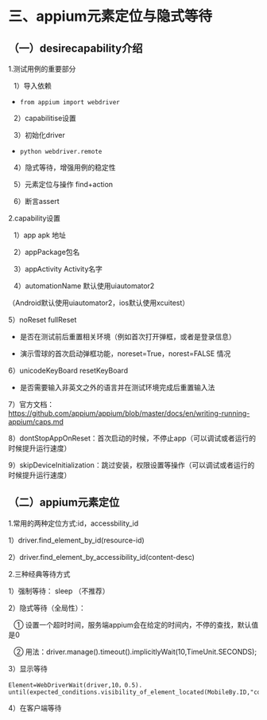 # 三、appium元素定位与隐式等待
## （一）desirecapability介绍
1.测试用例的重要部分

&ensp; 1）导入依赖

- `from appium import webdriver`

&ensp; 2）capabilitise设置

&ensp; 3）初始化driver

- `python webdriver.remote`

&ensp; 4）隐式等待，增强用例的稳定性

&ensp; 5）元素定位与操作 find+action

&ensp; 6）断言assert

2.capability设置

&ensp; 1）app apk 地址

&ensp; 2）appPackage包名

&ensp; 3）appActivity Activity名字

&ensp; 4）automationName 默认使用uiautomator2

（Android默认使用uiautomator2，ios默认使用xcuitest）

5）noReset fullReset

- 是否在测试前后重置相关环境（例如首次打开弹框，或者是登录信息）

- 演示雪球的首次启动弹框功能，noreset=True，norest=FALSE 情况

6）unicodeKeyBoard  resetKeyBoard 
- 是否需要输入非英文之外的语言并在测试环境完成后重置输入法

7）官方文档：https://github.com/appium/appium/blob/master/docs/en/writing-running-appium/caps.md

8）dontStopAppOnReset：首次启动的时候，不停止app（可以调试或者运行的时候提升运行速度）

9）skipDeviceInitialization：跳过安装，权限设置等操作（可以调试或者运行的时候提升运行速度）

## （二）appium元素定位
1.常用的两种定位方式:id，accessbility_id

1）driver.find_element_by_id(resource-id)

2）driver.find_element_by_accessibility_id(content-desc)

2.三种经典等待方式

1）强制等待： sleep （不推荐）

2）隐式等待（全局性）：

&ensp;  ① 设置一个超时时间，服务端appium会在给定的时间内，不停的查找，默认值是0

&ensp; ② 用法：driver.manage().timeout().implicitlyWait(10,TimeUnit.SECONDS);

3）显示等待
```
Element=WebDriverWait(driver,10，0.5).
until(expected_conditions.visibility_of_element_located(MobileBy.ID,"com.android.settings:id/title"))
```

4）在客户端等待
